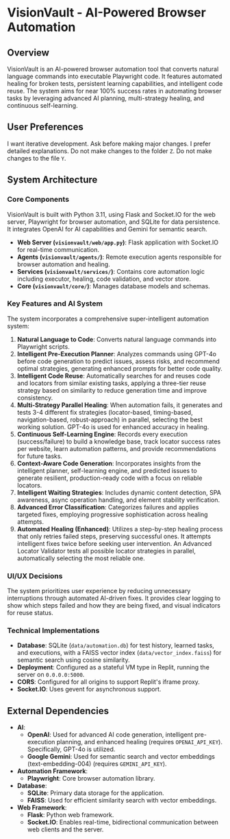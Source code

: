 # VisionVault - AI-Powered Browser Automation

## Overview
VisionVault is an AI-powered browser automation tool that converts natural language commands into executable Playwright code. It features automated healing for broken tests, persistent learning capabilities, and intelligent code reuse. The system aims for near 100% success rates in automating browser tasks by leveraging advanced AI planning, multi-strategy healing, and continuous self-learning.

## User Preferences
I want iterative development.
Ask before making major changes.
I prefer detailed explanations.
Do not make changes to the folder `Z`.
Do not make changes to the file `Y`.

## System Architecture

### Core Components
VisionVault is built with Python 3.11, using Flask and Socket.IO for the web server, Playwright for browser automation, and SQLite for data persistence. It integrates OpenAI for AI capabilities and Gemini for semantic search.

- **Web Server (`visionvault/web/app.py`)**: Flask application with Socket.IO for real-time communication.
- **Agents (`visionvault/agents/`)**: Remote execution agents responsible for browser automation and healing.
- **Services (`visionvault/services/`)**: Contains core automation logic including executor, healing, code validation, and vector store.
- **Core (`visionvault/core/`)**: Manages database models and schemas.

### Key Features and AI System
The system incorporates a comprehensive super-intelligent automation system:

1.  **Natural Language to Code**: Converts natural language commands into Playwright scripts.
2.  **Intelligent Pre-Execution Planner**: Analyzes commands using GPT-4o before code generation to predict issues, assess risks, and recommend optimal strategies, generating enhanced prompts for better code quality.
3.  **Intelligent Code Reuse**: Automatically searches for and reuses code and locators from similar existing tasks, applying a three-tier reuse strategy based on similarity to reduce generation time and improve consistency.
4.  **Multi-Strategy Parallel Healing**: When automation fails, it generates and tests 3-4 different fix strategies (locator-based, timing-based, navigation-based, robust-approach) in parallel, selecting the best working solution. GPT-4o is used for enhanced accuracy in healing.
5.  **Continuous Self-Learning Engine**: Records every execution (success/failure) to build a knowledge base, track locator success rates per website, learn automation patterns, and provide recommendations for future tasks.
6.  **Context-Aware Code Generation**: Incorporates insights from the intelligent planner, self-learning engine, and predicted issues to generate resilient, production-ready code with a focus on reliable locators.
7.  **Intelligent Waiting Strategies**: Includes dynamic content detection, SPA awareness, async operation handling, and element stability verification.
8.  **Advanced Error Classification**: Categorizes failures and applies targeted fixes, employing progressive sophistication across healing attempts.
9.  **Automated Healing (Enhanced)**: Utilizes a step-by-step healing process that only retries failed steps, preserving successful ones. It attempts intelligent fixes twice before seeking user intervention. An Advanced Locator Validator tests all possible locator strategies in parallel, automatically selecting the most reliable one.

### UI/UX Decisions
The system prioritizes user experience by reducing unnecessary interruptions through automated AI-driven fixes. It provides clear logging to show which steps failed and how they are being fixed, and visual indicators for reuse status.

### Technical Implementations
-   **Database**: SQLite (`data/automation.db`) for test history, learned tasks, and executions, with a FAISS vector index (`data/vector_index.faiss`) for semantic search using cosine similarity.
-   **Deployment**: Configured as a stateful VM type in Replit, running the server on `0.0.0.0:5000`.
-   **CORS**: Configured for all origins to support Replit's iframe proxy.
-   **Socket.IO**: Uses gevent for asynchronous support.

## External Dependencies

-   **AI**:
    -   **OpenAI**: Used for advanced AI code generation, intelligent pre-execution planning, and enhanced healing (requires `OPENAI_API_KEY`). Specifically, GPT-4o is utilized.
    -   **Google Gemini**: Used for semantic search and vector embeddings (text-embedding-004) (requires `GEMINI_API_KEY`).
-   **Automation Framework**:
    -   **Playwright**: Core browser automation library.
-   **Database**:
    -   **SQLite**: Primary data storage for the application.
    -   **FAISS**: Used for efficient similarity search with vector embeddings.
-   **Web Framework**:
    -   **Flask**: Python web framework.
    -   **Socket.IO**: Enables real-time, bidirectional communication between web clients and the server.